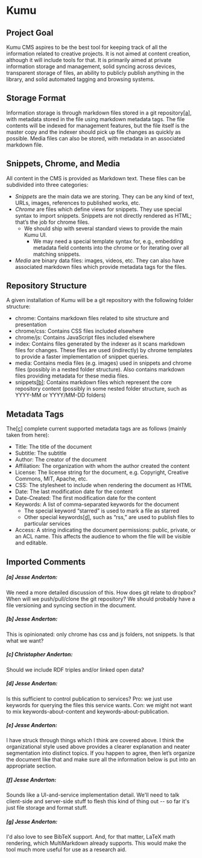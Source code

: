 Kumu
====

Project Goal
----

Kumu CMS aspires to be the best tool for keeping track of all the information related to creative projects. It is not aimed at content creation, although it will include tools for that. It is primarily aimed at private information storage and management,   solid syncing across devices, transparent storage of files, an ability to publicly publish anything in the library, and solid automated tagging and browsing systems.


Storage Format
----

Information storage is through markdown files stored in a git repository[\[a\]](#a-jesse-anderton), with metadata stored in the file using markdown metadata tags. The file contents will be indexed for management features, but the file itself is the master copy and the indexer should pick up file changes as quickly as possible. Media files can also be stored, with metadata in an associated markdown file.


Snippets, Chrome, and Media
----

All content in the CMS is provided as Markdown text.  These files can be subdivided into three categories:

* _Snippets_ are the main data we are storing.  They can be any kind of text, URLs, images, references to published works, etc.
* _Chrome_ are files which define views for snippets.  They use special syntax to import snippets. Snippets are not directly rendered as HTML; that’s the job for chrome files.
  * We should ship with several standard views to provide the main Kumu UI.
	* We may need a special template syntax for, e.g., embedding metadata field contents into the chrome or for iterating over all matching snippets.
* _Media_ are binary data files: images, videos, etc.  They can also have associated markdown files which provide metadata tags for the files.


Repository Structure
----

A given installation of Kumu will be a git repository with the following folder structure:
* chrome: Contains markdown files related to site structure and presentation
* chrome/css: Contains CSS files included elsewhere
* chrome/js: Contains JavaScript files included elsewhere
* index: Contains files generated by the indexer as it scans markdown files for changes.  These files are used (indirectly) by chrome templates to provide a faster implementation of snippet queries.
* media: Contains media files (e.g. images) used in snippets and chrome files (possibly in a nested folder structure).  Also contains markdown files providing metadata for these media files.
* snippets[\[b\]](#b-jesse-anderton): Contains markdown files which represent the core repository content (possibly in some nested folder structure, such as YYYY-MM or YYYY/MM-DD folders)

Metadata Tags
----

The[\[c\]](#c-christopher-anderton) complete current supported metadata tags are as follows (mainly taken from here):
* Title: The title of the document
* Subtitle: The subtitle
* Author: The creator of the document
* Affiliation: The organization with whom the author created the content
* License: The license string for the document, e.g. Copyright, Creative Commons, MIT, Apache, etc.
* CSS: The stylesheet to include when rendering the document as HTML
* Date: The last modification date for the content
* Date-Created: The first modification date for the content
* Keywords: A list of comma-separated keywords for the document
	* The special keyword “starred” is used to mark a file as starred
	* Other special keywords[\[d\]](#d-jesse-anderton), such as “rss,” are used to publish files to particular services
* Access: A string indicating the document permissions: public, private, or an ACL name.  This affects the audience to whom the file will be visible and editable.

Imported Comments
----
##### [a] Jesse Anderton:
We need a more detailed discussion of this.  How does git relate to dropbox?  When will we push/pull/clone the git repository?  We should probably have a file versioning and syncing section in the document.

##### [b] Jesse Anderton:
This is opinionated: only chrome has css and js folders, not snippets.  Is that what we want?

##### [c] Christopher Anderton:
Should we include RDF triples and/or linked open data?

##### [d] Jesse Anderton:
Is this sufficient to control publication to services?  Pro: we just use keywords for querying the files this service wants.  Con: we might not want to mix keywords-about-content and keywords-about-publication.

##### [e] Jesse Anderton:
I have struck through things which I think are covered above.  I think the organizational style used above provides a clearer explanation and neater segmentation into distinct topics.  If you happen to agree, then let’s organize the document like that and make sure all the information below is put into an appropriate section.

##### [f] Jesse Anderton:
Sounds like a UI-and-service  implementation detail.  We'll need to talk client-side and server-side stuff to flesh this kind of thing out -- so far it's just file storage and format stuff.

##### [g] Jesse Anderton:
I'd also love to see BibTeX support.  And, for that matter, LaTeX math rendering, which MultiMarkdown already supports.  This would make the tool much more useful for use as a research aid.

